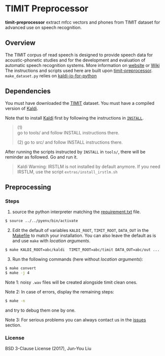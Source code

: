 # TIMIT Preprocessor

**timit-preprocessor** extract mfcc vectors and phones from TIMIT dataset for advanced use on speech recognition.

## Overview
The TIMIT corpus of read speech is designed to provide speech data for acoustic-phonetic studies and for the development and evaluation of automatic speech recognition systems.
More information on [website](https://catalog.ldc.upenn.edu/ldc93s1) or [Wiki](https://en.wikipedia.org/wiki/TIMIT)
The instructions and scripts used here are built upon [timit-preprocessor](https://github.com/orbxball/timit-preprocessor).
`make_dataset.py` relies on [kaldi-io-for-python](https://github.com/vesis84/kaldi-io-for-python)


## Dependencies
You must have downloaded the [TIMIT](https://catalog.ldc.upenn.edu/LDC93S1) dataset.
You must have a compiled version of [Kaldi](https://github.com/kaldi-asr/kaldi).

Note that to install [Kaldi](https://github.com/kaldi-asr/kaldi) first by following the instructions in [`INSTALL`](https://github.com/kaldi-asr/kaldi/blob/master/INSTALL).

> (1)  
> go to tools/ and follow INSTALL instructions there.  
>
> (2) 
> go to src/ and follow INSTALL instructions there.  

After running the scripts instructed by `INSTALL` in `tools/`, there will be reminder as followed. Go and run it.

> Kaldi Warning: IRSTLM is not installed by default anymore. If you need IRSTLM, use the script `extras/install_irstlm.sh`

## Preprocessing
### Steps
1. source the python interpreter matching the [requirement.txt](https://github.com/FirstHandScientist/gm_hmm/tree/master/requirements.txt) file.
```bash
$ source ../../pyenv/bin/activate
```

2. Edit the default of variables `KALDI_ROOT`, `TIMIT_ROOT`, `DATA_OUT` in the [Makefile](https://github.com/FirstHandScientist/gm_hmm/tree/master/src/timit-preprocessor/Makefile) to match your installation.
You can also leave the default as is and use `make` with *location arguments*.
```bash
$ make KALDI_ROOT=abc/kaldi  TIMIT_ROOT=abc/timit DATA_OUT=abc/out ...
```

3. Run the following commands (here without *location arguments*):
```bash
$ make convert
$ make -j 4
```

Note 1: noisy `.wav` files will be created alongside timit clean ones.

Note 2: In case of errors, display the remaining steps:
```bash
$ make -n
```
and try to debug them one by one.

Note 3: For serious problems you can always contact us in the [issues](https://github.com/FirstHandScientist/gm_hmm/issues) section.

### License
BSD 3-Clause License (2017), Jun-You Liu
